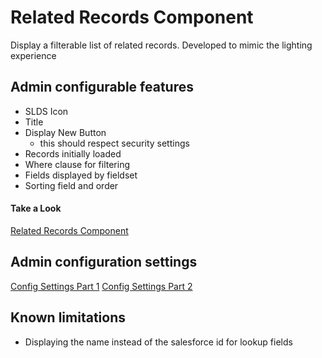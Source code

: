 # Related Records Component
Display a filterable list of related records.  Developed to mimic the lighting experience

## Admin configurable features
 - SLDS Icon
 - Title
 - Display New Button
     - this should respect security settings
 - Records initially loaded
 - Where clause for filtering
 - Fields displayed by fieldset
 - Sorting field and order

#### Take a Look
[Related Records Component](/images/relatedRecords.png)


## Admin configuration settings

[Config Settings Part 1](/images/ConfigSettingsPart1.png)
[Config Settings Part 2](/images/ConfigSettingsPart2.png)

## Known limitations
 - Displaying the name instead of the salesforce id for lookup fields
